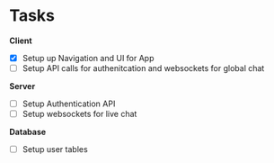 # Tasks

**Client**
- [x] Setup up Navigation and UI for App
- [ ] Setup API calls for authenitcation and websockets for global chat

**Server**
- [ ] Setup Authentication API
- [ ] Setup websockets for live chat

**Database**
- [ ] Setup user tables

